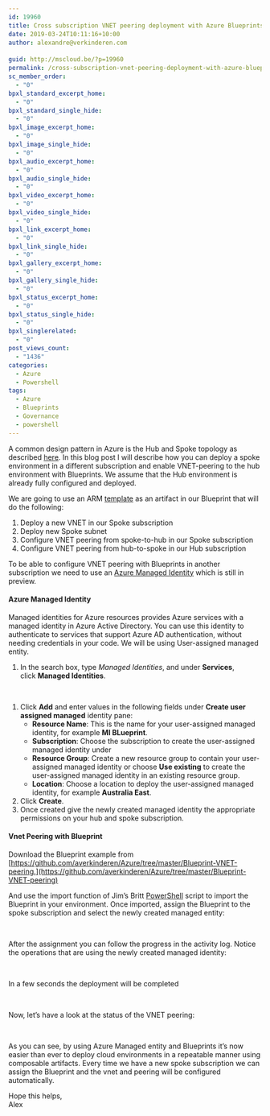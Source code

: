 ```yaml
---
id: 19960
title: Cross subscription VNET peering deployment with Azure Blueprints
date: 2019-03-24T10:11:16+10:00
author: alexandre@verkinderen.com

guid: http://mscloud.be/?p=19960
permalink: /cross-subscription-vnet-peering-deployment-with-azure-blueprints/
sc_member_order:
  - "0"
bpxl_standard_excerpt_home:
  - "0"
bpxl_standard_single_hide:
  - "0"
bpxl_image_excerpt_home:
  - "0"
bpxl_image_single_hide:
  - "0"
bpxl_audio_excerpt_home:
  - "0"
bpxl_audio_single_hide:
  - "0"
bpxl_video_excerpt_home:
  - "0"
bpxl_video_single_hide:
  - "0"
bpxl_link_excerpt_home:
  - "0"
bpxl_link_single_hide:
  - "0"
bpxl_gallery_excerpt_home:
  - "0"
bpxl_gallery_single_hide:
  - "0"
bpxl_status_excerpt_home:
  - "0"
bpxl_status_single_hide:
  - "0"
bpxl_singlerelated:
  - "0"
post_views_count:
  - "1436"
categories:
  - Azure
  - Powershell
tags:
  - Azure
  - Blueprints
  - Governance
  - powershell
---
```

A common design pattern in Azure is the Hub and Spoke topology as described [here](https://docs.microsoft.com/en-us/azure/architecture/reference-architectures/hybrid-networking/shared-services). In this blog post I will describe how you can deploy a spoke environment in a different subscription and enable VNET-peering to the hub environment with Blueprints. We assume that the Hub environment is already fully configured and deployed.

We are going to use an ARM [template](https://github.com/Azure/azure-quickstart-templates/tree/master/201-existing-vnet-to-vnet-peering) as an artifact in our Blueprint that will do the following:

  1. Deploy a new VNET in our Spoke subscription
  2. Deploy new Spoke subnet
  3. Configure VNET peering from spoke-to-hub in our Spoke subscription
  4. Configure VNET peering from hub-to-spoke in our Hub subscription

To be able to configure VNET peering with Blueprints in another subscription we need to use an [Azure Managed Identity](https://docs.microsoft.com/en-us/azure/active-directory/managed-identities-azure-resources/overview) which is still in preview.

#### Azure Managed Identity

Managed identities for Azure resources provides Azure services with a managed identity in Azure Active Directory. You can use this identity to authenticate to services that support Azure AD authentication, without needing credentials in your code. We will be using User-assigned managed entity. 

  1. In the search box, type&nbsp;_Managed Identities_, and under&nbsp;**Services**, click&nbsp;**Managed Identities**.<figure class="wp-block-image">

[<img src="/wp-content/uploads/2019/03/managedidentity.png" alt="" class="wp-image-19961" srcset="/wp-content/uploads/2019/03/managedidentity.png 943w, /wp-content/uploads/2019/03/managedidentity-300x112.png 300w, /wp-content/uploads/2019/03/managedidentity-768x287.png 768w" sizes="(max-width: 943px) 100vw, 943px" />](/wp-content/uploads/2019/03/managedidentity.png)</figure> 

  1. Click&nbsp;**Add**&nbsp;and enter values in the following fields under&nbsp;**Create user assigned managed**&nbsp;identity pane:
      * **Resource Name**: This is the name for your user-assigned managed identity, for example **MI BLueprint**.
      * **Subscription**: Choose the subscription to create the user-assigned managed identity under
      * **Resource Group**: Create a new resource group to contain your user-assigned managed identity or choose&nbsp;**Use existing**&nbsp;to create the user-assigned managed identity in an existing resource group.
      * **Location**: Choose a location to deploy the user-assigned managed identity, for example **Australia East**.
  2. Click&nbsp;**Create**.
  3. Once created give the newly created managed identity the appropriate permissions on your hub and spoke subscription.

#### Vnet Peering with Blueprint

Download the Blueprint example from  
[https://github.com/averkinderen/Azure/tree/master/Blueprint-VNET-peering.](https://github.com/averkinderen/Azure/tree/master/Blueprint-VNET-peering) 

And use the import function of Jim&#8217;s Britt [PowerShell](https://github.com/JimGBritt/AzureBlueprint) script to import the Blueprint in your environment. Once imported, assign the Blueprint to the spoke subscription and select the newly created managed entity:<figure class="wp-block-image">

[<img src="/wp-content/uploads/2019/03/mi5-1024x385.png" alt="" class="wp-image-19966" srcset="/wp-content/uploads/2019/03/mi5-1024x385.png 1024w, /wp-content/uploads/2019/03/mi5-300x113.png 300w, /wp-content/uploads/2019/03/mi5-768x288.png 768w" sizes="(max-width: 1024px) 100vw, 1024px" />](/wp-content/uploads/2019/03/mi5.png)</figure> 

After the assignment you can follow the progress in the activity log. Notice the operations that are using the newly created managed identity:<figure class="wp-block-image">

[<img src="/wp-content/uploads/2019/03/mi6-1024x437.png" alt="" class="wp-image-19967" srcset="/wp-content/uploads/2019/03/mi6-1024x437.png 1024w, /wp-content/uploads/2019/03/mi6-300x128.png 300w, /wp-content/uploads/2019/03/mi6-768x328.png 768w" sizes="(max-width: 1024px) 100vw, 1024px" />](/wp-content/uploads/2019/03/mi6.png)</figure> 

In a few seconds the deployment will be completed<figure class="wp-block-image">

[<img src="/wp-content/uploads/2019/03/mi7-1024x320.png" alt="" class="wp-image-19970" srcset="/wp-content/uploads/2019/03/mi7-1024x320.png 1024w, /wp-content/uploads/2019/03/mi7-300x94.png 300w, /wp-content/uploads/2019/03/mi7-768x240.png 768w" sizes="(max-width: 1024px) 100vw, 1024px" />](/wp-content/uploads/2019/03/mi7.png)</figure> 

Now, let&#8217;s have a look at the status of the VNET peering:<figure class="wp-block-image">

[<img src="/wp-content/uploads/2019/03/vnet-1024x355.png" alt="" class="wp-image-19969" srcset="/wp-content/uploads/2019/03/vnet-1024x355.png 1024w, /wp-content/uploads/2019/03/vnet-300x104.png 300w, /wp-content/uploads/2019/03/vnet-768x266.png 768w, /wp-content/uploads/2019/03/vnet.png 1110w" sizes="(max-width: 1024px) 100vw, 1024px" />](/wp-content/uploads/2019/03/vnet.png)</figure> 

As you can see, by using Azure Managed entity and Blueprints it&#8217;s now easier than ever to deploy cloud environments in a repeatable manner using composable artifacts. Every time we have a new spoke subscription we can assign the Blueprint and the vnet and peering will be configured automatically.

Hope this helps,  
Alex
